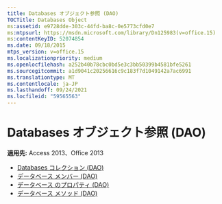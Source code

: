 ```yaml
---
title: Databases オブジェクト参照 (DAO)
TOCTitle: Databases Object
ms:assetid: e9728dde-303c-44fd-ba8c-0e5773cfd0e7
ms:mtpsurl: https://msdn.microsoft.com/library/Dn125983(v=office.15)
ms:contentKeyID: 52074854
ms.date: 09/18/2015
mtps_version: v=office.15
ms.localizationpriority: medium
ms.openlocfilehash: a252b40b78cbc0bd5e3c3bb50399b4581bfe5261
ms.sourcegitcommit: a1d9041c20256616c9c183f7d1049142a7ac6991
ms.translationtype: MT
ms.contentlocale: ja-JP
ms.lasthandoff: 09/24/2021
ms.locfileid: "59565563"
---
```

# <a name="databases-object-reference-dao"></a>Databases オブジェクト参照 (DAO)

**適用先:** Access 2013、Office 2013

- [Databases コレクション (DAO)](databases-collection-dao.md)
- [データベース メンバー (DAO)](databases-members-dao.md)
- [データベース のプロパティ (DAO)](databases-properties-dao.md)
- [データベース メソッド (DAO)](databases-methods-dao.md)

